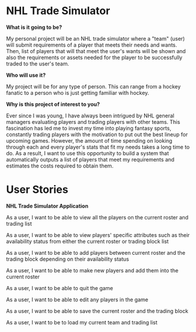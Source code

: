 # NHL Trade Simulator

**What is it going to be?**

My personal project will be an NHL trade simulator where a "team" (user) will 
submit requirements of a player that meets their needs and wants. Then,  list of players that 
will that meet the user's wants will be shown and also the requirements or assets needed 
for the player to be successfully traded to the user's team. 

**Who will use it?** 

My project will be for any type of person. This can range from a hockey fanatic to 
a person who is just getting familiar with hockey. 

**Why is this project of interest to you?** 

Ever since I was young, I have always been intrigued by NHL general managers 
evaluating players and trading players with other teams. This fascination has 
led me to invest my time into playing fantasy sports, constantly trading players
with the motivation to put out the best lineup for upcoming games. However, the amount
of time spending on looking through each and every player's stats that fit my needs 
takes a long time to do. As a result, I want to use this opportunity to build 
a system that automatically outputs a list of players that meet my requirements and 
estimates the costs required to obtain them. 

# User Stories 

**NHL Trade Simulator Application**

As a user, I want to be able to view all the players on the current roster and trading list

As a user, I want to be able to view players' specific attributes such as their availability status from either 
the current roster or trading block list

As a user, I want to be able to add players between current roster and the trading block depending on their
availability status

As a user, I want to be able to make new players and add them into the current roster

As a user, I want to be able to quit the game

As a user, I want to be able to edit any players in the game

As a user, I want to be able to save the current roster and the trading block 

As a user, I want to be to load my current team and trading list







